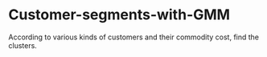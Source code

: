 # Customer-segments-with-GMM
According to various kinds of customers and their commodity cost, find the clusters.
